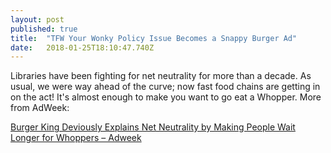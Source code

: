 ```yaml
---
layout: post 
published: true
title:  "TFW Your Wonky Policy Issue Becomes a Snappy Burger Ad" 
date:   2018-01-25T18:10:47.740Z 
---
```


Libraries have been fighting for net neutrality for more than a decade. As usual, we were way ahead of the curve; now fast food chains are getting in on the act! It's almost enough to make you want to go eat a Whopper. More from AdWeek:

[Burger King Deviously Explains Net Neutrality by Making People Wait Longer for Whoppers – Adweek](http://www.adweek.com/creativity/burger-king-deviously-explains-net-neutrality-by-making-people-wait-longer-for-whoppers/)
